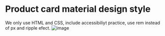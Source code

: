 # Product card material design style

We only use HTML and CSS, include accessibiliyt practice, use rem instead of px and ripple efect.
![image](https://user-images.githubusercontent.com/35951139/149045493-2ae785cc-af49-4c02-9418-06770b7e24f7.png)
